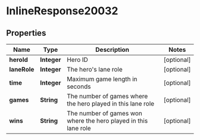
# InlineResponse20032

## Properties
Name | Type | Description | Notes
------------ | ------------- | ------------- | -------------
**heroId** | **Integer** | Hero ID |  [optional]
**laneRole** | **Integer** | The hero&#39;s lane role |  [optional]
**time** | **Integer** | Maximum game length in seconds |  [optional]
**games** | **String** | The number of games where the hero played in this lane role |  [optional]
**wins** | **String** | The number of games won where the hero played in this lane role |  [optional]




